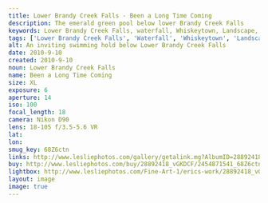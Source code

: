 ```yaml
---
title: Lower Brandy Creek Falls - Been a Long Time Coming
description: The emerald green pool below lower Brandy Creek Falls
keywords: Lower Brandy Creek Falls, waterfall, Whiskeytown, Landscape, Redding, California
tags: ['Lower Brandy Creek Falls', 'Waterfall', 'Whiskeytown', 'Landscape', 'Swimming Hole', 'Redding', 'California']
alt: An inviting swimming hold below Lower Brandy Creek Falls
date: 2010-9-10
created: 2010-9-10
noun: Lower Brandy Creek Falls
name: Been a Long Time Coming
size: XL
exposure: 6
aperture: 14
iso: 100
focal_length: 18
camera: Nikon D90
lens: 18-105 f/3.5-5.6 VR
lat: 
lon: 
smug_key: 68Z6ctn
links: http://www.lesliephotos.com/gallery/getalink.mg?AlbumID=28892418&AlbumKey=vGKDCF&ImageID=2454871541&ImageKey=68Z6ctn&how=forum&Page=1
buy: http://www.lesliephotos.com/buy/28892418_vGKDCF/2454871541_68Z6ctn/
lightbox: http://www.lesliephotos.com/Fine-Art-1/erics-work/28892418_vGKDCF#!i=2454871541&k=68Z6ctn&lb=1&s=A
layout: image
image: true
---
```

